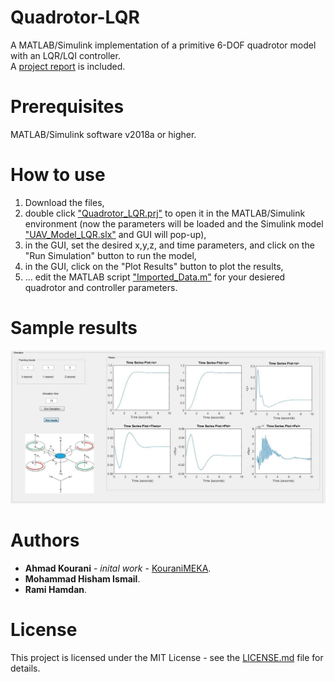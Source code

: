 # Quadrotor-LQR
A MATLAB/Simulink implementation of a primitive 6-DOF quadrotor model with an LQR/LQI controller.<br />
A [project report](https://github.com/KouraniMEKA/Quadrotor-LQR/Final_Report.pdf) is included.

# Prerequisites
MATLAB/Simulink software v2018a or higher.

# How to use
1. Download the files, <br />
2. double click ["Quadrotor_LQR.prj"](https://github.com/KouraniMEKA/Quadrotor-LQR/blob/master/Quadrotor_LQR.prj) to open it in the MATLAB/Simulink environment (now the parameters will be loaded and the Simulink model ["UAV_Model_LQR.slx"](https://github.com/KouraniMEKA/Quadrotor-LQR/blob/master/UAV_Model_LQR.slx) and GUI will pop-up), <br />
3. in the GUI, set the desired x,y,z, and time parameters, and click on the "Run Simulation" button to run the model, <br />
4. in the GUI, click on the "Plot Results" button to plot the results, <br />
5. ... edit the MATLAB script ["Imported_Data.m"](https://github.com/KouraniMEKA/Quadrotor-LQR/blob/master/Imported_Data.m) for your desiered quadrotor and controller parameters.

# Sample results
<p align="center">
  <img src="https://github.com/KouraniMEKA/Quadrotor-LQR/blob/master/images/GUI_sample.JPG">
  <br />
</p>

# Authors
* **Ahmad Kourani** - *inital work* - [KouraniMEKA](https://github.com/KouraniMEKA). <br />
* **Mohammad Hisham Ismail**. <br />
* **Rami Hamdan**. <br />

# License
This project is licensed under the MIT License - see the [LICENSE.md](https://github.com/KouraniMEKA/Quadrotor-LQR/blob/master/LICENSE) file for details.
 
